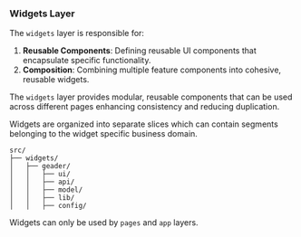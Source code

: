 ### Widgets Layer

The `widgets` layer is responsible for:

1. **Reusable Components**: Defining reusable UI components that encapsulate specific functionality.
2. **Composition**: Combining multiple feature components into cohesive, reusable widgets.

The `widgets` layer provides modular, reusable components that can be used across different pages enhancing consistency and reducing duplication.

Widgets are organized into separate slices which can contain segments belonging to the widget specific business domain.

```
src/
├── widgets/
│   ├── geader/
│   │   ├── ui/
│   │   ├── api/
│   │   ├── model/
│   │   ├── lib/
│   │   ├── config/
```

Widgets can only be used by `pages` and `app` layers.
